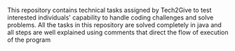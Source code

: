 This repository contains technical tasks assigned by Tech2Give to test interested individuals' capability to handle coding challenges and solve problems.
All the tasks in this repository are solved completely in java and all steps are well explained using comments that direct the flow of execution of the program
